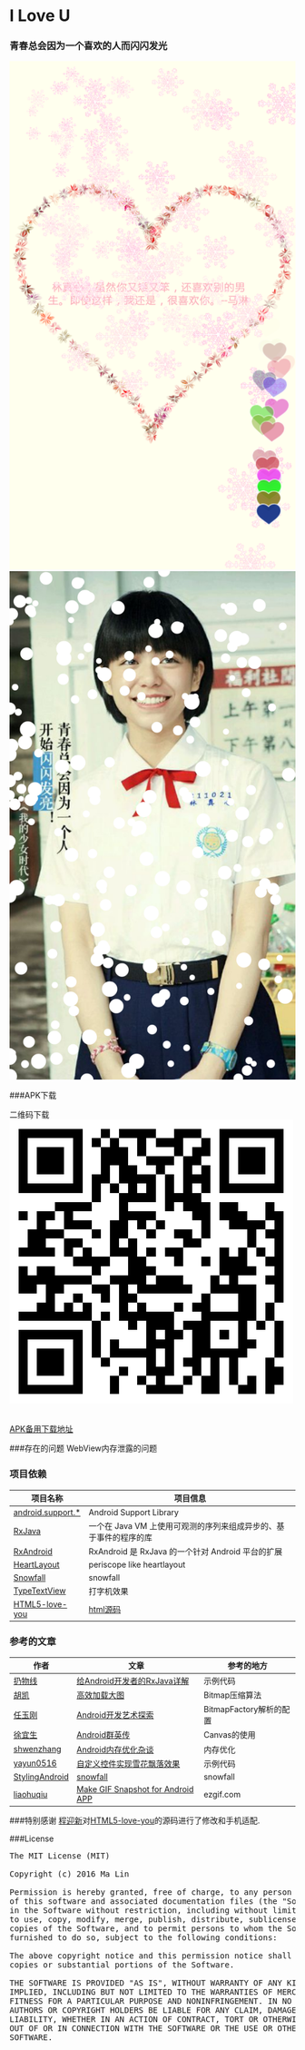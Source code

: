 # I Love U

### 青春总会因为一个喜欢的人而闪闪发光
![Block detail](screenshots/love.png "我的愿望，就是希望你的愿望里也有我")
![Block detail](screenshots/zhengxin.png "林真心，虽然你又矮又笨，还喜欢别的男生。即使这样，我还是，很喜欢你。")



###APK下载

二维码下载<br/>
![Block detail](screenshots/love_down.png "detail")<br/>
<br/>

[APK备用下载地址](http://fir.im/iloveyou)<br/>


###存在的问题
WebView内存泄露的问题

### 项目依赖

项目名称 | 项目信息
------- | -------
[android.support.*](https://developer.android.com/tools/support-library/index.html) | Android Support Library
[RxJava](https://github.com/ReactiveX/RxJava) | 一个在 Java VM 上使用可观测的序列来组成异步的、基于事件的程序的库
[RxAndroid](https://github.com/ReactiveX/RxAndroid) | RxAndroid 是 RxJava 的一个针对 Android 平台的扩展
[HeartLayout](https://github.com/tyrantgit/HeartLayout)|periscope like heartlayout
[Snowfall](https://github.com/StylingAndroid/Snowfall)|snowfall
[TypeTextView](https://github.com/zmywly8866/TypeTextView)| 打字机效果
[HTML5-love-you](https://github.com/xuanfeng/HTML5-love-you)|[html源码](http://xuanfengge.com/demo/201409/love/)




### 参考的文章
作者 | 文章| 参考的地方
------- | -------| -------
[扔物线](https://github.com/rengwuxian) | [给Android开发者的RxJava详解](http://gank.io/post/560e15be2dca930e00da1083) | 示例代码
[胡凯](https://github.com/kesenhoo) | [ 高效加载大图](http://hukai.me/android-training-course-in-chinese/graphics/displaying-bitmaps/load-bitmap.html) | Bitmap压缩算法
[任玉刚](https://github.com/singwhatiwanna)|[Android开发艺术探索](https://item.jd.com/11760209.html) | BitmapFactory解析的配置
[徐宜生](https://github.com/xuyisheng)|[Android群英传](https://item.jd.com/11758334.html)| Canvas的使用
[shwenzhang](https://github.com/shwenzhang)|[Android内存优化杂谈](http://mp.weixin.qq.com/s?__biz=MzAwNDY1ODY2OQ==&mid=400656149&idx=1&sn=122b4f4965fafebf78ec0b4fce2ef62a&3rd=MzA3MDU4NTYzMw==&scene=6#rd)| 内存优化
[yayun0516](http://blog.csdn.net/yayun0516)|[自定义控件实现雪花飘落效果](http://blog.csdn.net/yayun0516/article/details/49488701)|示例代码
[StylingAndroid](https://github.com/StylingAndroid)|[snowfall](https://blog.stylingandroid.com/snowfall/)|snowfall
[liaohuqiu](https://github.com/liaohuqiu)|[Make GIF Snapshot for Android APP ](http://www.liaohuqiu.net/posts/make-gif-for-android-app/)|ezgif.com


###特别感谢
[程迎新](https://github.com/java7chen)对[HTML5-love-you](https://github.com/xuanfeng/HTML5-love-you)的源码进行了修改和手机适配.

###License
<pre>
The MIT License (MIT)

Copyright (c) 2016 Ma Lin

Permission is hereby granted, free of charge, to any person obtaining a copy
of this software and associated documentation files (the "Software"), to deal
in the Software without restriction, including without limitation the rights
to use, copy, modify, merge, publish, distribute, sublicense, and/or sell
copies of the Software, and to permit persons to whom the Software is
furnished to do so, subject to the following conditions:

The above copyright notice and this permission notice shall be included in all
copies or substantial portions of the Software.

THE SOFTWARE IS PROVIDED "AS IS", WITHOUT WARRANTY OF ANY KIND, EXPRESS OR
IMPLIED, INCLUDING BUT NOT LIMITED TO THE WARRANTIES OF MERCHANTABILITY,
FITNESS FOR A PARTICULAR PURPOSE AND NONINFRINGEMENT. IN NO EVENT SHALL THE
AUTHORS OR COPYRIGHT HOLDERS BE LIABLE FOR ANY CLAIM, DAMAGES OR OTHER
LIABILITY, WHETHER IN AN ACTION OF CONTRACT, TORT OR OTHERWISE, ARISING FROM,
OUT OF OR IN CONNECTION WITH THE SOFTWARE OR THE USE OR OTHER DEALINGS IN THE
SOFTWARE.

</pre>